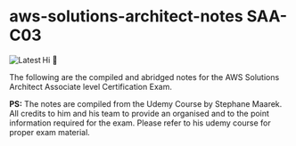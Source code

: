 # aws-solutions-architect-notes SAA-C03


<img align="left" src="https://img.shields.io/static/v1?style=for-the-badge&label=Latest&message=2024-05-11&labelColor=%23282D33&color=%2343853D" alt="Latest" />



Hi 👋

The following are the compiled and abridged notes for the AWS Solutions Architect Associate level Certification Exam.

**PS:** The notes are compiled from the Udemy Course by Stephane Maarek. All credits to him and his team to provide an organised and to the point information required for the exam. Please refer to his udemy course for proper exam material.




